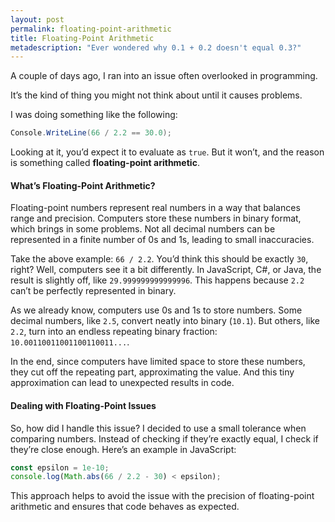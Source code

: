 ```yaml
---
layout: post
permalink: floating-point-arithmetic
title: Floating-Point Arithmetic
metadescription: "Ever wondered why 0.1 + 0.2 doesn't equal 0.3?"
---
```


A couple of days ago, I ran into an issue often overlooked in programming.

It’s the kind of thing you might not think about until it causes problems.

I was doing something like the following:

```csharp
Console.WriteLine(66 / 2.2 == 30.0);
```

Looking at it, you’d expect it to evaluate as `true`. But it won’t, and the reason is something called **floating-point arithmetic**.

#### What’s Floating-Point Arithmetic?

Floating-point numbers represent real numbers in a way that balances range and precision. Computers store these numbers in binary format, which brings in some problems. Not all decimal numbers can be represented in a finite number of 0s and 1s, leading to small inaccuracies.

Take the above example: `66 / 2.2`. You’d think this should be exactly `30`, right? Well, computers see it a bit differently. In JavaScript, C#, or Java, the result is slightly off, like `29.999999999999996`. This happens because `2.2` can’t be perfectly represented in binary.

As we already know, computers use 0s and 1s to store numbers. Some decimal numbers, like `2.5`, convert neatly into binary (`10.1`). But others, like `2.2`, turn into an endless repeating binary fraction: `10.00110011001100110011...`.

In the end, since computers have limited space to store these numbers, they cut off the repeating part, approximating the value. And this tiny approximation can lead to unexpected results in code.

#### Dealing with Floating-Point Issues

So, how did I handle this issue? I decided to use a small tolerance when comparing numbers. Instead of checking if they’re exactly equal, I check if they’re close enough. Here’s an example in JavaScript:

```javascript
const epsilon = 1e-10;
console.log(Math.abs(66 / 2.2 - 30) < epsilon);
```

This approach helps to avoid the issue with the precision of floating-point arithmetic and ensures that code behaves as expected.
